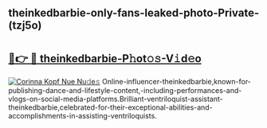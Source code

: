 ## theinkedbarbie-only-fans​-leaked-photo​-Private-(tzj5o)


# <h2><a href="https://mediaupload.pro?title=theinkedbarbie&ref=git">🔗👉 🔴 theinkedbarbie-P𝚑ot𝚘𝚜-V𝚒d𝚎o</a></h2>

[![Corinna Kopf Nue Nu𝚍e𝚜](https://i.imgur.com/0qMVB7G.gif)](https://mediaupload.pro?title=theinkedbarbie&ref=git)
Online-influencer-theinkedbarbie,known-for-publishing-dance-and-lifestyle-content,-including-performances-and-vlogs-on-social-media-platforms.Brilliant-ventriloquist-assistant-theinkedbarbie,celebrated-for-their-exceptional-abilities-and-accomplishments-in-assisting-ventriloquists.  